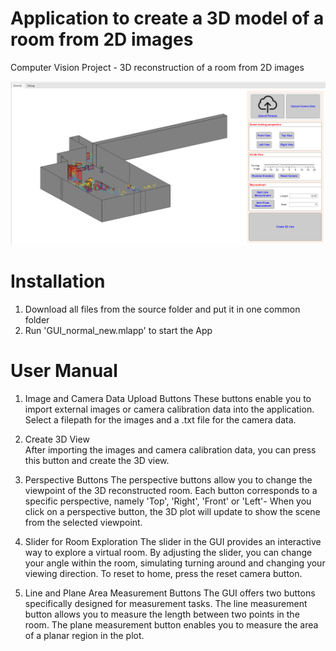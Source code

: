 # Application to create a 3D model of a room from 2D images
Computer Vision Project - 3D reconstruction of a room from 2D images

![alt text](https://github.com/MarcelHa97/3D-Room-Reconstruction/blob/Projects/img/img_GUI.png)

# Installation
1. Download all files from the source folder and put it in one common folder
2. Run 'GUI_normal_new.mlapp' to start the App

# User Manual
1. Image and Camera Data Upload Buttons
These buttons enable you to import external images or camera calibration data into the application.
Select a filepath for the images and a .txt file for the camera data.

2. Create 3D View \
After importing the images and camera calibration data, you can press this button and create the 3D view.

3. Perspective Buttons
The perspective buttons allow you to change the viewpoint of the 3D  reconstructed room. 
Each button corresponds to a specific perspective, namely 'Top', 'Right', 'Front' or 'Left'- 
When you click on a perspective button, the 3D plot will update to show the scene from the selected viewpoint.

4. Slider for Room Exploration
The slider in the GUI provides an interactive way to explore a virtual room. 
By adjusting the slider, you can change your angle within the room, simulating turning around and changing your viewing direction.
To reset to home, press the reset camera button.

5. Line and Plane Area Measurement Buttons
The GUI offers two buttons specifically designed for measurement tasks. 
The line measurement button allows you to measure the length between two points in the room. 
The plane measurement button enables you to measure the area of a planar region in the plot.
